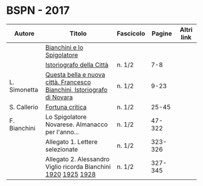 # BSPN - 2017

| Autore       | Titolo                                                                                                                                                                                                                           | Fascicolo | Pagine  | Altri link |
|--------------|----------------------------------------------------------------------------------------------------------------------------------------------------------------------------------------------------------------------------------|-----------|---------|------------|
|              | [Bianchini e lo Spigolatore](http://www.ssno.it/BSPNo/bspn_2017.html)                                                                                                                                                            |           |         |            |
|              | [Istoriografo della Città](http://www.ssno.it/BSPNo/bspn_2017.html#01)                                                                                                                                                           | n. 1/2    | 7-8     |            |
| L. Simonetta | [Questa bella e nuova città. Francesco Bianchini, Istoriografo di Novara](http://www.ssno.it/BSPNo/bspn_2017.html#02)                                                                                                            | n. 1/2    | 9-23    |            |
| S. Callerio  | [Fortuna critica](http://www.ssno.it/BSPNo/bspn_2017.html#03)                                                                                                                                                                    | n. 1/2    | 25-45   |            |
| F. Bianchini | Lo Spigolatore Novarese. Almanacco per l'anno...                                                                                                                                                                                 | n. 1/2    | 47-322  |            |
|              | Allegato 1. Lettere selezionate                                                                                                                                                                                                  | n. 1/2    | 323-326 |            |
|              | Allegato 2. Alessandro Viglio ricorda Bianchini [1920](http://www.ssno.it/BSPNo/1920_Viglio_Bianchini.pdf) [1925](http://www.ssno.it/BSPNo/1925_Viglio_Bianchini.pdf) [1928](http://www.ssno.it/BSPNo/1928_Viglio_Bianchini.pdf) | n. 1/2    | 327-345 |            |
